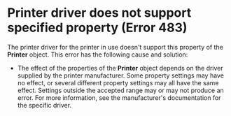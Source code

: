 
# Printer driver does not support specified property (Error 483)

The printer driver for the printer in use doesn't support this property of the  **Printer** object. This error has the following cause and solution:



- The effect of the properties of the  **Printer** object depends on the driver supplied by the printer manufacturer. Some property settings may have no effect, or several different property settings may all have the same effect. Settings outside the accepted range may or may not produce an error. For more information, see the manufacturer's documentation for the specific driver.
    

